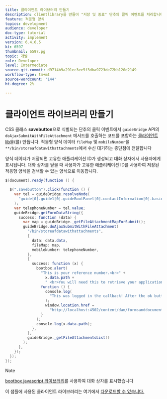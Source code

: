 ```yaml
---
title: 클라이언트 라이브러리 만들기
description: clientlibrary를 만들어 "저장 및 종료" 단추의 클릭 이벤트를 처리합니다
feature: 적응형 양식
topics: development
audience: developer
doc-type: tutorial
activity: implement
version: 6.4,6.5
kt: 6597
thumbnail: 6597.pg
topic: 개발
role: Developer
level: Intermediate
source-git-commit: d9714b9a291ec3ee5f3dba9723de72bb120d2149
workflow-type: tm+mt
source-wordcount: '144'
ht-degree: 2%

---
```


# 클라이언트 라이브러리 만들기

CSS 클래스 **savebutton**&#x200B;으로 식별되는 단추의 클릭 이벤트에서 `guideBridge` API의 `doAjaxSubmitWithFileAttachment` 메서드를 호출하는 코드를 포함하는 [클라이언트 lib](https://docs.adobe.com/content/help/en/experience-manager-65/developing/introduction/clientlibs.html)을(를) 만듭니다.  적응형 양식 데이터 `fileMap` 및 `mobileNumber`을 `**/bin/storeafdatawithattachments`에서 수신 대기하는 종단점에 전달합니다

양식 데이터가 저장되면 고유한 애플리케이션 ID가 생성되고 대화 상자에서 사용자에게 표시됩니다. 대화 상자를 닫을 때 사용자가 고유한 애플리케이션 ID를 사용하여 저장된 적응형 양식을 검색할 수 있는 양식으로 이동합니다.

```java
$(document).ready(function () {
  
  $(".savebutton").click(function () {
    var tel = guideBridge.resolveNode(
      "guide[0].guide1[0].guideRootPanel[0].contactInformation[0].basicContact[0].telephoneNumber[0]"
    );
    var telephoneNumber = tel.value;
    guideBridge.getFormDataString({
      success: function (data) {
        var map = guideBridge._getFileAttachmentMapForSubmit();
        guideBridge.doAjaxSubmitWithFileAttachment(
          "/bin/storeafdatawithattachments",
          {
            data: data.data,
            fileMap: map,
            mobileNumber: telephoneNumber,
          },
          {
            success: function (x) {
              bootbox.alert(
                "This is your reference number.<br>" +
                  x.data.path +
                  " <br>You will need this to retrieve your application",
                function () {
                  console.log(
                    "This was logged in the callback! After the ok button was pressed"
                  );
                  window.location.href =
                    "http://localhost:4502/content/dam/formsanddocuments/myaccountform/jcr:content?wcmmode=disabled";
                }
              );
              console.log(x.data.path);
            },
          },
          guideBridge._getFileAttachmentsList()
        );
      },
    });
  });
});
```

>[!NOTE]
> [bootbox javascript 라이브러리](http://bootboxjs.com/examples.html)를 사용하여 대화 상자를 표시했습니다

이 샘플에 사용된 클라이언트 라이브러리는 여기에서 [다운로드할 수 있습니다.](assets/client-libraries.zip)
